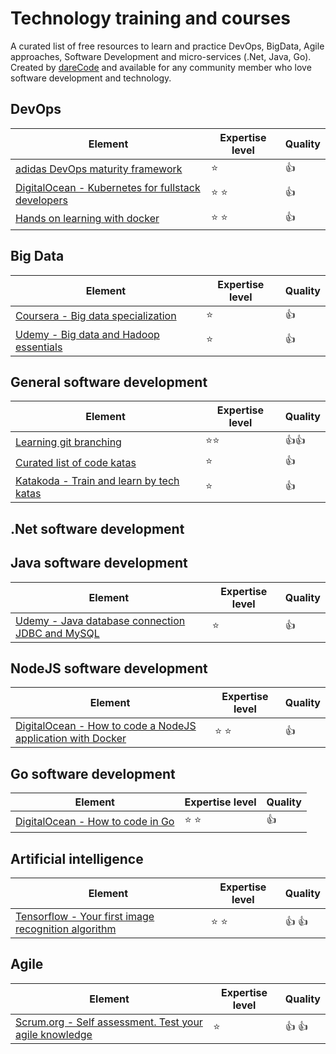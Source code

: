 # Technology training and courses
A curated list of free resources to learn and practice DevOps, BigData, Agile approaches, Software Development and micro-services (.Net, Java, Go).
Created by [dareCode](https://www.darecode.com) and available for any community member who love software development and technology.

## DevOps
| Element       | Expertise level | Quality |
| ------------- |-------------| -----|
| [adidas DevOps maturity framework](https://github.com/adidas/adidas-devops-maturity-framework/blob/master/framework/dmii.md) | :star:  | :+1: |
| [DigitalOcean - Kubernetes for fullstack developers](https://www.digitalocean.com/community/curriculums/kubernetes-for-full-stack-developers)    | :star: :star:      |   :+1: |
| [Hands on learning with docker](https://labs.play-with-docker.com)    | :star: :star:      |   :+1: |

## Big Data
| Element       | Expertise level | Quality |
| ------------- |-------------| -----|
| [Coursera - Big data specialization](https://es.coursera.org/specializations/big-data) | :star:  | :+1: |
| [Udemy - Big data and Hadoop essentials](https://www.udemy.com/course/big-data-and-hadoop-essentials-free-tutorial/) | :star:  | :+1: |  

## General software development
| Element       | Expertise level | Quality |
| ------------- |-------------| -----|
| [Learning git branching](https://learngitbranching.js.org) | :star::star:  | :+1::+1: |
| [Curated list of code katas](https://github.com/gamontal/awesome-katas) | :star:  | :+1: |
| [Katakoda - Train and learn by tech katas](https://www.katacoda.com/) | :star:  | :+1: |

## .Net software development

## Java software development
| Element       | Expertise level | Quality |
| ------------- |-------------| -----|
| [Udemy - Java database connection JDBC and MySQL](https://www.udemy.com/course/how-to-connect-java-jdbc-to-mysql)   | :star: | :+1: |

## NodeJS software development
| Element       | Expertise level | Quality |
| ------------- |-------------| -----|
| [DigitalOcean - How to code a NodeJS application with Docker](https://www.digitalocean.com/community/tutorials/how-to-build-a-node-js-application-with-docker) | :star: :star: | :+1: |


## Go software development
| Element       | Expertise level | Quality |
| ------------- |-------------| -----|
| [DigitalOcean - How to code in Go](https://www.digitalocean.com/community/tutorial_series/how-to-code-in-go) | :star: :star: | :+1: |

## Artificial intelligence
| Element       | Expertise level | Quality |
| ------------- |-------------| -----|
| [Tensorflow - Your first image recognition algorithm](https://www.tensorflow.org/tutorials/keras/classification) | :star: :star: | :+1: :+1: |

## Agile
| Element       | Expertise level | Quality |
| ------------- |-------------| -----|
| [Scrum.org - Self assessment. Test your agile knowledge](https://www.scrum.org/open-assessments) | :star: | :+1: :+1: |
